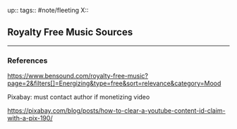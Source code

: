up::
tags:: #note/fleeting 
X:: 

## Royalty Free Music Sources



---

### References

https://www.bensound.com/royalty-free-music?page=2&filters[]=Energizing&type=free&sort=relevance&category=Mood

Pixabay: must contact author if monetizing video 

https://pixabay.com/blog/posts/how-to-clear-a-youtube-content-id-claim-with-a-pix-190/

